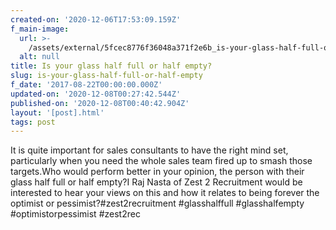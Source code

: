 ```yaml
---
created-on: '2020-12-06T17:53:09.159Z'
f_main-image:
  url: >-
    /assets/external/5fcec8776f36048a371f2e6b_is-your-glass-half-full-or-half-empty.png
  alt: null
title: Is your glass half full or half empty?
slug: is-your-glass-half-full-or-half-empty
f_date: '2017-08-22T00:00:00.000Z'
updated-on: '2020-12-08T00:27:42.544Z'
published-on: '2020-12-08T00:40:42.904Z'
layout: '[post].html'
tags: post
---
```


It is quite important for sales consultants to have the right mind set, particularly when you need the whole sales team fired up to smash those targets.Who would perform better in your opinion, the person with their glass half full or half empty?I Raj Nasta of Zest 2 Recruitment would be interested to hear your views on this and how it relates to being forever the optimist or pessimist?#zest2recruitment #glasshalffull #glasshalfempty #optimistorpessimist #zest2rec
